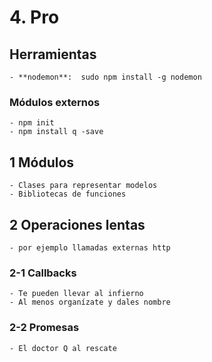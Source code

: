 # 4. Pro

## Herramientas 
	- **nodemon**:  sudo npm install -g nodemon

### Módulos externos
	- npm init
	- npm install q -save
	
## 1 Módulos
	- Clases para representar modelos
	- Bibliotecas de funciones
	
## 2 Operaciones lentas
	- por ejemplo llamadas externas http
	
### 2-1 Callbacks
	- Te pueden llevar al infierno
	- Al menos organízate y dales nombre
	
### 2-2 Promesas
	- El doctor Q al rescate
	
